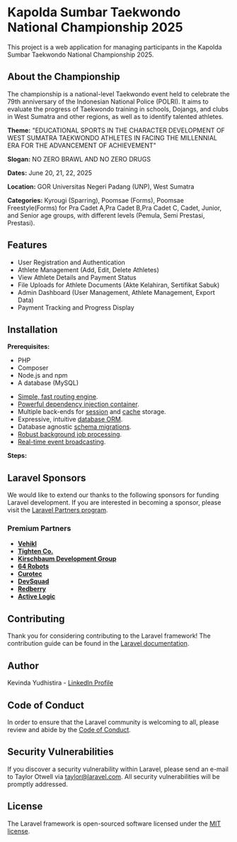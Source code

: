 # Kapolda Sumbar Taekwondo National Championship 2025

This project is a web application for managing participants in the Kapolda Sumbar Taekwondo National Championship 2025.

## About the Championship

The championship is a national-level Taekwondo event held to celebrate the 79th anniversary of the Indonesian National Police (POLRI). It aims to evaluate the progress of Taekwondo training in schools, Dojangs, and clubs in West Sumatra and other regions, as well as to identify talented athletes.

**Theme:** "EDUCATIONAL SPORTS IN THE CHARACTER DEVELOPMENT OF WEST SUMATRA TAEKWONDO ATHLETES IN FACING THE MILLENNIAL ERA FOR THE ADVANCEMENT OF ACHIEVEMENT"

**Slogan:** NO ZERO BRAWL AND NO ZERO DRUGS

**Dates:** June 20, 21, 22, 2025

**Location:** GOR Universitas Negeri Padang (UNP), West Sumatra

**Categories:** Kyrougi (Sparring), Poomsae (Forms), Poomsae Freestyle(Forms) for Pra Cadet A,Pra Cadet B,Pra Cadet C, Cadet, Junior, and Senior age groups, with different levels (Pemula, Semi Prestasi, Prestasi).

## Features

*   User Registration and Authentication
*   Athlete Management (Add, Edit, Delete Athletes)
*   View Athlete Details and Payment Status
*   File Uploads for Athlete Documents (Akte Kelahiran, Sertifikat Sabuk)
*   Admin Dashboard (User Management, Athlete Management, Export Data)
*   Payment Tracking and Progress Display

## Installation

**Prerequisites:**

*   PHP
*   Composer
*   Node.js and npm
*   A database (MySQL)

- [Simple, fast routing engine](https://laravel.com/docs/routing).
- [Powerful dependency injection container](https://laravel.com/docs/container).
- Multiple back-ends for [session](https://laravel.com/docs/session) and [cache](https://laravel.com/docs/cache) storage.
- Expressive, intuitive [database ORM](https://laravel.com/docs/eloquent).
- Database agnostic [schema migrations](https://laravel.com/docs/migrations).
- [Robust background job processing](https://laravel.com/docs/queues).
- [Real-time event broadcasting](https://laravel.com/docs/broadcasting).

**Steps:**

## Laravel Sponsors

We would like to extend our thanks to the following sponsors for funding Laravel development. If you are interested in becoming a sponsor, please visit the [Laravel Partners program](https://partners.laravel.com).

### Premium Partners

- **[Vehikl](https://vehikl.com/)**
- **[Tighten Co.](https://tighten.co)**
- **[Kirschbaum Development Group](https://kirschbaumdevelopment.com)**
- **[64 Robots](https://64robots.com)**
- **[Curotec](https://www.curotec.com/services/technologies/laravel/)**
- **[DevSquad](https://devsquad.com/hire-laravel-developers)**
- **[Redberry](https://redberry.international/laravel-development/)**
- **[Active Logic](https://activelogic.com)**

## Contributing

Thank you for considering contributing to the Laravel framework! The contribution guide can be found in the [Laravel documentation](https://laravel.com/docs/contributions).

## Author

Kevinda Yudhistira - [LinkedIn Profile](https://www.linkedin.com/in/kevinda-yudhistira17-)


## Code of Conduct

In order to ensure that the Laravel community is welcoming to all, please review and abide by the [Code of Conduct](https://laravel.com/docs/contributions#code-of-conduct).

## Security Vulnerabilities

If you discover a security vulnerability within Laravel, please send an e-mail to Taylor Otwell via [taylor@laravel.com](mailto:taylor@laravel.com). All security vulnerabilities will be promptly addressed.

## License

The Laravel framework is open-sourced software licensed under the [MIT license](https://opensource.org/licenses/MIT).
